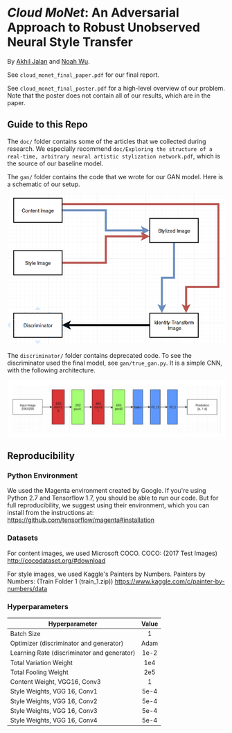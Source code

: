 # *Cloud MoNet*: An Adversarial Approach to Robust Unobserved Neural Style Transfer

By [Akhil Jalan](https://github.com/akhiljalan/) and [Noah Wu](https://github.com/N0ahW).

See `cloud_monet_final_paper.pdf` for our final report. 

See `cloud_monet_final_poster.pdf` for a high-level overview of our problem. Note that the poster does not contain all of our results, which are in the paper. 

## Guide to this Repo

The `doc/` folder contains some of the articles that we collected during research. We especially recommend `doc/Exploring the structure of a real-time, arbitrary neural artistic stylization network.pdf`, which is the source of our baseline model. 

The `gan/` folder contains the code that we wrote for our GAN model. Here is a schematic of our setup. 

![Cycle Schematic](figures/cycle_architecture.png)

The `discriminator/` folder contains deprecated code. To see the discriminator used the final model, see `gan/true_gan.py`. It is a simple CNN, with the following architecture.

![Discriminator](figures/discrim_viz.jpg)

## Reproducibility

### Python Environment

We used the Magenta environment created by Google. If you're using Python 2.7 and Tensorflow 1.7, you should be able to run our code. But for full reproducibility, we suggest using their environment, which you can install from the instructions at: https://github.com/tensorflow/magenta#installation

### Datasets

For content images, we used Microsoft COCO. 
COCO:  (2017 Test Images)
http://cocodataset.org/#download

For style images, we used Kaggle's Painters by Numbers. 
Painters by Numbers: (Train Folder 1 (train_1.zip))
https://www.kaggle.com/c/painter-by-numbers/data

### Hyperparameters 

| Hyperparameter                              | Value          
| ------------------------------------------- |:-------------:|
| Batch Size                                  | 1             |
| Optimizer (discriminator and generator)     | Adam          |
| Learning Rate (discriminator and generator) | 1e-2          |
| Total Variation Weight                      | 1e4           |
| Total Fooling Weight                        | 2e5           |
| Content Weight, VGG16, Conv3                | 1             |
| Style Weights, VGG 16, Conv1                | 5e-4          |
| Style Weights, VGG 16, Conv2                | 5e-4          |
| Style Weights, VGG 16, Conv3                | 5e-4          |
| Style Weights, VGG 16, Conv4                | 5e-4          |

